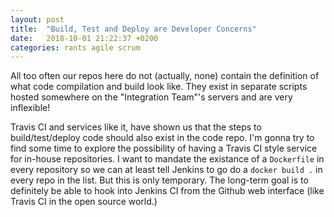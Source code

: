 ```yaml
---
layout: post
title:  "Build, Test and Deploy are Developer Concerns"
date:   2018-10-01 21:22:37 +0200
categories: rants agile scrum
---
```


All too often our repos here do not (actually, none) contain the definition of what code compilation and build look like. They exist in separate scripts hosted somewhere on the "Integration Team"'s servers and are very inflexible!

Travis CI and services like it, have shown us that the steps to build/test/deploy code should also exist in the code repo. I'm gonna try to find some time to explore the possibility of having a Travis CI style service for in-house repositories. I want to mandate the existance of a `Dockerfile` in every repository so we can at least tell Jenkins to go do a `docker build .` in every repo in the list. But this is only temporary. The long-term goal is to definitely be able to hook into Jenkins CI from the Github web interface (like Travis CI in the open source world.)

